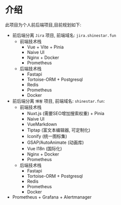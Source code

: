 # 介绍
此项目为个人前后端项目,目前规划如下:
* 前后端分离 `Jira` 项目, 前端域名: `jira.shinestar.fun`
  * 前端技术栈
    - Vue + Vite + Pinia
    - Naive UI
    - Nginx + Docker
    - Prometheus
  * 后端技术栈
    - Fastapi
    - Tortoise-ORM + Postgresql
    - Redis
    - Prometheus
    - Docker
* 前后端分离 `博客` 项目, 前端域名: `shinestar.fun`:
  - 前端技术栈
    - Nuxt.js (需要SEO增加搜索权重) + Pinia
    - Naive UI
    - VueMarkdown 
    - Tiptap (富文本编辑器, 可定制化)
    - Iconify (统一图标集)
    - GSAP/AutoAnimate (动画库)
    - Vue I18n (国际化)
    - Nginx + Docker
    - Prometheus
  - 后端技术栈
    - Fastapi
    - Tortoise-ORM + Postgresql
    - Redis
    - Prometheus
    - Docker
* Prometheus + Grafana + Alertmanager